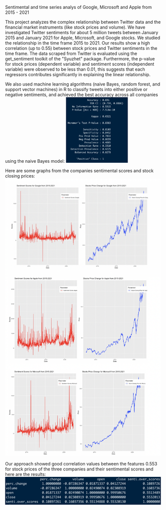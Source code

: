 Sentimental and time series analys of Google, Microsoft and Apple from 2015 - 2021

This project analyzes the complex relationship between Twitter data and the financial market instruments (like stock prices and volume). We have investigated Twitter sentiments for about 5 million tweets between January 2015 and January 2021 for Apple, Microsoft, and Google stocks. We studied the relationship in the time frame 2015 to 2021. Our results show a high correlation (up to 0.55) between stock prices and Twitter sentiments in the time frame. The data scraped from Twitter is evaluated using the get_sentiment toolkit of the "Syuzhet" package. Furthermore, the p-value for stock prices (dependent variable) and sentiment scores (independent variable) were observed to be less than 0.01, this suggests that each regressors contributes significantly in explaining the linear relationship.

We also used machine learning algorithms (naive Bayes, random forest, and support vector machines) in R to classify tweets into either positive or negative sentiments, and achieved the best accuracy across all companies using the naive Bayes model:
<img src="naive_bayes_confusion_matrix.png" width="200">


Here are some graphs from the companies sentimental scores and stock closing prices:
<img src="google_sentimenal_scores_and_stock_prices_results.png" width="600">
<img src="apple_and_microsoft_sentimental%20scores_and_stock_prices_results.png" width="600">

Our approach showed good correlation values between the features 0.553 for stock prices of the three companies and their sentimental scores and here are the results:
<br>
<img src="overall_correlation _matrix.png" width="600">

